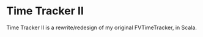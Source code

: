 Time Tracker II
===============

Time Tracker II is a rewrite/redesign of my original FVTimeTracker, in Scala.
